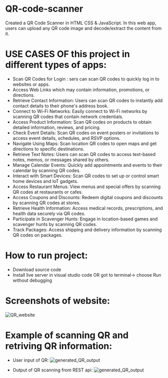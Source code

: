 # QR-code-scanner
Created a QR Code Scanner in HTML CSS &amp; JavaScript. In this web app, users can upload any QR code image and decode/extract the content from it. 

# USE CASES OF this project in different types of apps:

- Scan QR Codes for Login : sers can scan QR codes to quickly log in to websites or apps.
- Access Web Links which may contain information, promotions, or directions.
- Retrieve Contact Information: Users can scan QR codes to instantly add contact details to their phone's address book.
- Connect to Wi-Fi Networks: Easily connect to Wi-Fi networks by scanning QR codes that contain network credentials.
- Access Product Information: Scan QR codes on products to obtain detailed information, reviews, and pricing.
- Check Event Details: Scan QR codes on event posters or invitations to access event details, schedules, and RSVP options.
- Navigate Using Maps: Scan location QR codes to open maps and get directions to specific destinations.
- Retrieve Text Notes: Users can scan QR codes to access text-based notes, memos, or messages shared by others.
- Manage Calendar Events: Quickly add appointments and events to their calendar by scanning QR codes.
- Interact with Smart Devices: Scan QR codes to set up or control smart home devices and IoT gadgets.
- Access Restaurant Menus: View menus and special offers by scanning QR codes at restaurants or cafes.
- Access Coupons and Discounts: Redeem digital coupons and discounts by scanning QR codes at stores.
- Retrieve Health Information: Access medical records, prescriptions, and health data securely via QR codes.
- Participate in Scavenger Hunts: Engage in location-based games and scavenger hunts by scanning QR codes.
- Track Packages: Access shipping and delivery information by scanning QR codes on packages.


# How to run project:
- Download source code
- Install live server in visual studio code OR got to terminal-> choose Run without debugging

# Screenshots of website:
![QR_website](https://github.com/MEET24X7/QR-code-scanner/assets/132257961/bb26820e-c15d-4084-b1c4-ce4b5552fe67)

# Example of scanning QR and retriving QR information:

- User input of QR:
![generated_QR_output](https://github.com/MEET24X7/QR-code-scanner/assets/132257961/9d20a90d-ae86-49ae-bc30-63021c5f5f92)

- Output of QR scanning from REST api:
![generated_QR_output](https://github.com/MEET24X7/QR-code-scanner/assets/132257961/f30e34de-c897-454e-a698-76a0eed33f32)


